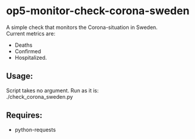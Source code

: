 # op5-monitor-check-corona-sweden

A simple check that monitors the Corona-situation in Sweden. <br>
Current metrics are: <br>
* Deaths
* Confirmed
* Hospitalized.

## Usage: 
Script takes no argument. Run as it is: <br>
./check_corona_sweden.py

## Requires: 
* python-requests
